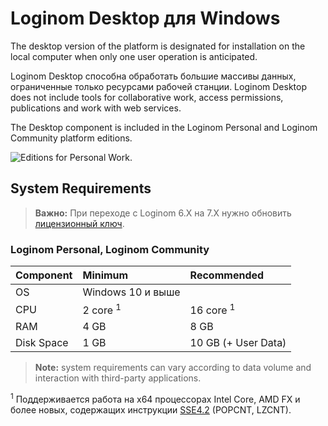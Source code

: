 # Loginom Desktop для Windows

The desktop version of the platform is designated for installation on the local computer when only one user operation is anticipated.

Loginom Desktop способна обработать большие массивы данных, ограниченные только ресурсами рабочей станции. Loginom Desktop does not include tools for collaborative work, access permissions, publications and work with web services.

The Desktop component is included in the Loginom Personal and Loginom Community platform editions.

![Editions for Personal Work.](../loginom-desktop-comparison.svg)

## System Requirements

> **Важно:** При переходе с Loginom 6.Х на 7.X нужно обновить [лицензионный ключ](../licenses_general/README.md).

### Loginom Personal, Loginom Community

| Component | Minimum | Recommended |
|:--------- |:-------------|:------------- |
| OS | Windows 10 и выше | |
| CPU | 2 core <sup>1</sup> | 16 core <sup>1</sup> |
| RAM | 4 GB | 8 GB |
| Disk Space | 1 GB | 10 GB (+ User Data) |

> **Note:** system requirements can vary according to data volume and interaction with third-party applications.

<sup>1</sup> Поддерживается работа на x64 процессорах Intel Core, AMD FX и более новых, содержащих инструкции [SSE4.2](https://wikipedia.org/wiki/SSE4#SSE4.2) (POPCNT, LZCNT).
